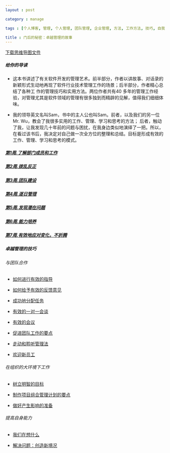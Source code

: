 ```yaml
---
layout : post

category : manage

tags : [个人博客, 管理, 个人管理, 团队管理, 企业管理, 方法, 工作方法, 技巧, 自我提升]

title : 门后的秘密：卓越管理的故事
---
```


[下载思维导图文件](https://docs.google.com/file/d/0B7UFT4BR96esc0tkbDVlRC1TRUU/edit?usp=sharing)

##### 给你的导读

- 这本书讲述了有关软件开发的管理艺术。前半部分，作者以讲故事、对话录的新颖形式生动地再现了软件行业技术管理工作的场景；后半部分，作者精心总结了各种工 作的管理技巧和实用方法。两位作者共有40 多年的管理工作经验，对管理尤其是软件领域的管理有很多独到而精辟的见解，值得我们细细体味。

- 我的领导英文名叫Sam，书中的主人公也叫Sam。前者，以及我们的另一位Mr. Wu，教会了我很多实用的工作、管理、学习和思考的方法； 后者，触动了我，让我发现几十年前的问题与困扰，在我身边类似地演绎了一把。所以，在看过该书后，我决定对自己做一次全方位的整理和总结。目标是形成有效的工作、管理、学习和思考的模式。

##### [第1周.了解部门成员和工作](/manage/2013/04/07/Week1-2understand-members-of-the-department-and-work/)

##### [第2周.拨乱反正](/manage/2013/04/14/Week2-bring-order-out-of-chaos/)

##### [第3周.团队建设](/manage/2013/04/15/Week3-team-building/)

##### [第4周.逐日管理](/manage/2013/04/15/Week4-day-to-day-management/)

##### [第5周.发现潜在问题](/manage/2013/04/16/Week5-Identify-potential-problems/)

##### [第6周.能力培养](/manage/2013/04/16/Week6-Capacity-building/)

##### [第7周.有效地应对变化，不折腾](/manage/2013/04/16/Week7-respond-effectively-to-change-do-not-toss/)

##### 卓越管理的技巧

###### 与团队合作

- [如何进行有效的指导](/manage/2013/05/13/How-effective-guidance/)

- [如何给予有效的反馈意见](/manage/2013/05/23/How-to-give-effective-feedback/)

- [成功地分配任务](/manage/2013/05/16/Assign-tasks-successfully/)

- [有效的一对一会谈](/manage/2013/06/06/Effective-one-on-one-talks/)

- [有效的会议](/manage/2013/06/05/Effective-Meetings/)

- [促进团队工作的要点](/manage/2013/05/23/Points-to-promote-team-work/)

- [走动和聆听管理法](/manage/2013/05/30/Walkingaround-&listening-4management-practices/)

- [欢迎新员工](/manage/2013/05/24/Welcome-to-the-new-staff/)

###### 在组织的大环境下工作

- [树立明智的目标](/manage/2013/05/24/Establish-a-sensible-goal/)

- [制作项目组合管理计划的要点](/manage/2013/06/07/Production-portfolio-management-program-focused/)

- [做好产生影响的准备](/manage/2013/06/06/Ready-for-impact/)

###### 提高自身能力

- [我们在想什么](/manage/2013/05/24/What-we-think/)

- [解决问题：创造新境况](/manage/2013/06/06/Solve-the-problem-to-create-a-new-situation/)